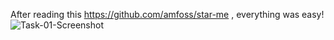 After reading this https://github.com/amfoss/star-me , everything was easy!
![Task-01-Screenshot](C:\Users\Som\Downloads\task-01_Screenshot.png)
